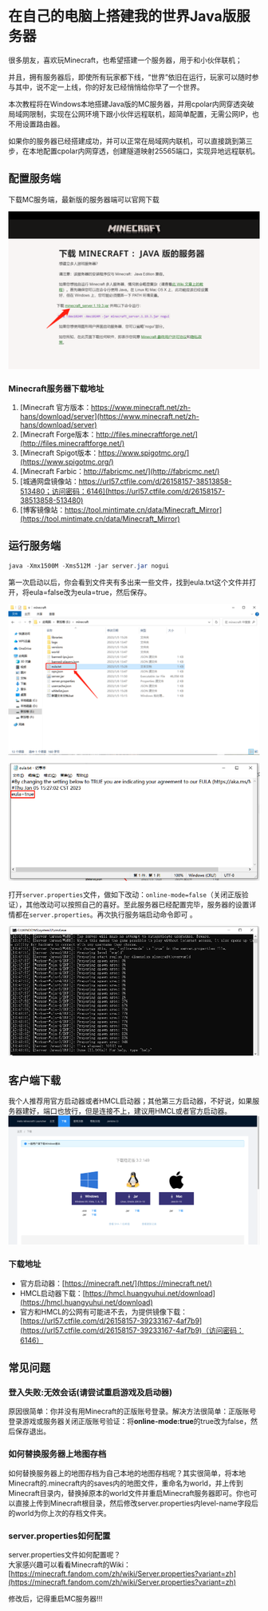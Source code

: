 # 在自己的电脑上搭建我的世界Java版服务器

很多朋友，喜欢玩Minecraft，也希望搭建一个服务器，用于和小伙伴联机；

并且，拥有服务器后，即使所有玩家都下线，“世界”依旧在运行，玩家可以随时参与其中，说不定一上线，你的好友已经悄悄给你早了一个世界。

本次教程将在Windows本地搭建Java版的MC服务器，并用cpolar内网穿透突破局域网限制，实现在公网环境下跟小伙伴远程联机，超简单配置，无需公网IP，也不用设置路由器。

如果你的服务器已经搭建成功，并可以正常在局域网内联机，可以直接跳到第三步，在本地配置cpolar内网穿透，创建隧道映射25565端口，实现异地远程联机。

## 配置服务端

下载MC服务端，最新版的服务器端可以官网下载

![1696592234024-cbdf7dd0-12ce-452a-8ad9-0cde999c5e34.png](./img/UNP_GEtZ8RtgDS1W/1696592234024-cbdf7dd0-12ce-452a-8ad9-0cde999c5e34-067405.png)

### Minecraft服务器下载地址

1. [Minecraft 官方版本：https://www.minecraft.net/zh-hans/download/server](https://www.minecraft.net/zh-hans/download/server)
2. [Minecraft Forge版本：http://files.minecraftforge.net/](http://files.minecraftforge.net/)
3. [Minecraft Spigot版本：https://www.spigotmc.org/](https://www.spigotmc.org/)
4. [Minecraft Farbic：http://fabricmc.net/](http://fabricmc.net/)
5. [城通网盘镜像站：https://url57.ctfile.com/d/26158157-38513858-513480；访问密码：6146](https://url57.ctfile.com/d/26158157-38513858-513480)
6. [博客镜像站：https://tool.mintimate.cn/data/Minecraft_Mirror](https://tool.mintimate.cn/data/Minecraft_Mirror)

## 运行服务端

```java
java -Xmx1500M -Xms512M -jar server.jar nogui
```

第一次启动以后，你会看到文件夹有多出来一些文件，找到eula.txt这个文件并打开，将eula=false改为eula=true，然后保存。

![1696592480341-3fe4861f-7560-4da1-b334-07ea58c54f58.png](./img/UNP_GEtZ8RtgDS1W/1696592480341-3fe4861f-7560-4da1-b334-07ea58c54f58-147352.png)

![1696592511324-8afac221-5258-4fe6-b12b-fd532ce7d926.png](./img/UNP_GEtZ8RtgDS1W/1696592511324-8afac221-5258-4fe6-b12b-fd532ce7d926-333725.png)

打开`server.properties`文件，做如下改动：`online-mode=false`（关闭正版验证），其他改动可以按照自己的喜好。至此服务器已经配置完毕，服务器的设置详情都在`server.properties`。再次执行服务端启动命令即可 。

![1696592621733-ec01f350-81b5-4323-a5a6-ca2221f5082c.png](./img/UNP_GEtZ8RtgDS1W/1696592621733-ec01f350-81b5-4323-a5a6-ca2221f5082c-805521.png)

## 客户端下载

我个人推荐用官方启动器或者HMCL启动器；其他第三方启动器，不好说，如果服务器建好，端口也放行，但是连接不上，建议用HMCL或者官方启动器。  
![1696592662044-4cab116e-2411-49c7-ac22-f6821658ce92.png](./img/UNP_GEtZ8RtgDS1W/1696592662044-4cab116e-2411-49c7-ac22-f6821658ce92-597442.png)

### 下载地址

+ 官方启动器：[https://minecraft.net/](https://minecraft.net/)
+ HMCL启动器下载：[https://hmcl.huangyuhui.net/download](https://hmcl.huangyuhui.net/download)
+ 官方和HMCL的公网有可能进不去，为提供镜像下载：[https://url57.ctfile.com/d/26158157-39233167-4af7b9](https://url57.ctfile.com/d/26158157-39233167-4af7b9)（访问密码：6146）

## 常见问题

### 登入失败:无效会话(请尝试重启游戏及启动器)

原因很简单：你并没有用Minecraft的正版账号登录。解决方法很简单：正版账号登录游戏或服务器关闭正版账号验证：将**online-mode:true**的true改为false，然后保存退出。

### 如何替换服务器上地图存档

如何替换服务器上的地图存档为自己本地的地图存档呢？其实很简单，将本地Minecraft的.minecraft内的saves内的地图文件，重命名为world，并上传到Minecraft目录内，替换掉原本的world文件并重启Minecraft服务器即可。你也可以直接上传到Minecraft根目录，然后修改server.properties内level-name字段后的world为你上次的存档文件夹。

### server.properties如何配置

server.properties文件如何配置呢？  
大家感兴趣可以看看Minecraft的Wiki：[https://minecraft.fandom.com/zh/wiki/Server.properties?variant=zh](https://minecraft.fandom.com/zh/wiki/Server.properties?variant=zh)

修改后，记得重启MC服务器!!!  

  

